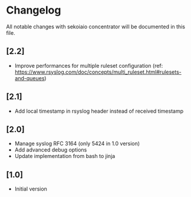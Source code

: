 # Changelog

All notable changes with sekoiaio concentrator will be documented in this file.
## [2.2]

- Improve performances for multiple ruleset configuration (ref: https://www.rsyslog.com/doc/concepts/multi_ruleset.html#rulesets-and-queues)

## [2.1]

- Add local timestamp in rsyslog header instead of received timestamp 

## [2.0]

- Manage syslog RFC 3164 (only 5424 in 1.0 version)
- Add advanced debug options
- Update implementation from bash to jinja

## [1.0] 

- Initial version